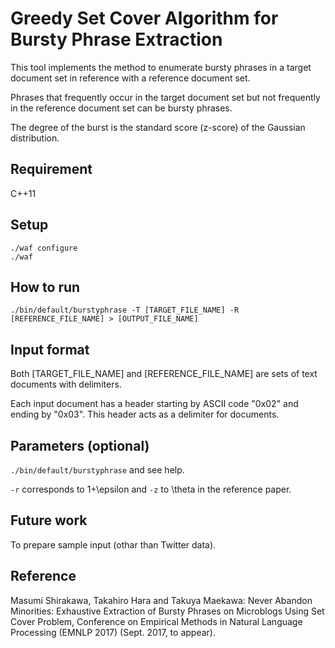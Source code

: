 # Greedy Set Cover Algorithm for Bursty Phrase Extraction

This tool implements the method to enumerate bursty phrases in a target document set in reference with a reference document set.

Phrases that frequently occur in the target document set but not frequently in the reference document set can be bursty phrases.

The degree of the burst is the standard score (z-score) of the Gaussian distribution.

## Requirement

C++11

## Setup

    ./waf configure
    ./waf

## How to run

    ./bin/default/burstyphrase -T [TARGET_FILE_NAME] -R [REFERENCE_FILE_NAME] > [OUTPUT_FILE_NAME]

## Input format

Both [TARGET_FILE_NAME] and [REFERENCE_FILE_NAME] are sets of text documents with delimiters.

Each input document has a header starting by ASCII code "0x02" and ending by "0x03". This header acts as a delimiter for documents.

## Parameters (optional)

`./bin/default/burstyphrase` and see help.

`-r` corresponds to 1+\epsilon and `-z` to \theta in the reference paper.

## Future work

To prepare sample input (othar than Twitter data).

## Reference

Masumi Shirakawa, Takahiro Hara and Takuya Maekawa: Never Abandon Minorities: Exhaustive Extraction of Bursty Phrases on Microblogs Using Set Cover Problem, Conference on Empirical Methods in Natural Language Processing (EMNLP 2017) (Sept. 2017, to appear).
